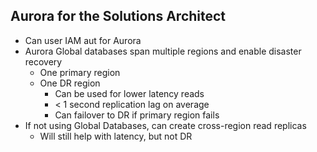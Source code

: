 Aurora for the Solutions Architect
----------------------------------
- Can user IAM aut for Aurora
- Aurora Global databases span multiple regions and enable disaster recovery
    - One primary region
    - One DR region
        - Can be used for lower latency reads
        - < 1 second replication lag on average
        - Can failover to DR if primary region fails
- If not using Global Databases, can create cross-region read replicas
    - Will still help with latency, but not DR

